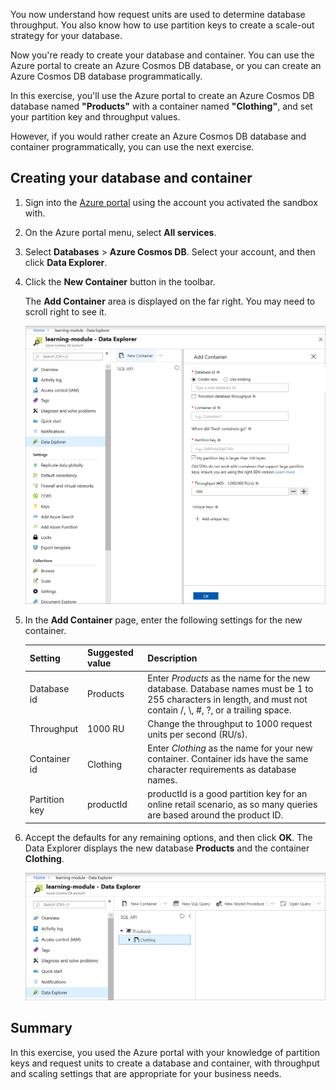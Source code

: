 You now understand how request units are used to determine database throughput. You also know how to use partition keys to create a scale-out strategy for your database.

Now you're ready to create your database and container. You can use the Azure portal to create an Azure Cosmos DB database, or you can create an Azure Cosmos DB database programmatically.

In this exercise, you'll use the Azure portal to create an Azure Cosmos DB database named **"Products"** with a container named **"Clothing"**, and set your partition key and throughput values.

However, if you would rather create an Azure Cosmos DB database and container programmatically, you can use the next exercise.

## Creating your database and container

1. Sign into the [Azure portal](https://portal.azure.com/learn.docs.microsoft.com?azure-portal=true) using the account you activated the sandbox with. 

1. On the Azure portal menu, select **All services**.

1. Select **Databases** > **Azure Cosmos DB**. Select your account, and then click **Data Explorer**.

1. Click the **New Container** button in the toolbar.
    
    The **Add Container** area is displayed on the far right. You may need to scroll right to see it.

    ![The Azure portal Data Explorer, Add Container pane](../media/5-azure-cosmosdb-data-explorer.png)

1. In the **Add Container** page, enter the following settings for the new container.

    | Setting | Suggested value | Description |
    |---|---|---|
    | Database id  | Products | Enter *Products* as the name for the new database. Database names must be 1 to 255 characters in length, and must not contain /, \\, #, ?, or a trailing space. |
    | Throughput | 1000 RU | Change the throughput to 1000 request units per second (RU/s). |
    | Container id | Clothing | Enter *Clothing* as the name for your new container. Container ids have the same character requirements as database names. |
    | Partition key | productId | productId is a good partition key for an online retail scenario, as so many queries are based around the product ID. |
    
1. Accept the defaults for any remaining options, and then click **OK**. The Data Explorer displays the new database **Products** and the container **Clothing**.

    ![The Azure portal Data Explorer, showing the new database and container](../media/5-azure-cosmos-db-new-collection.png)

## Summary

In this exercise, you used the Azure portal with your knowledge of partition keys and request units to create a database and container, with throughput and scaling settings that are appropriate for your business needs.

